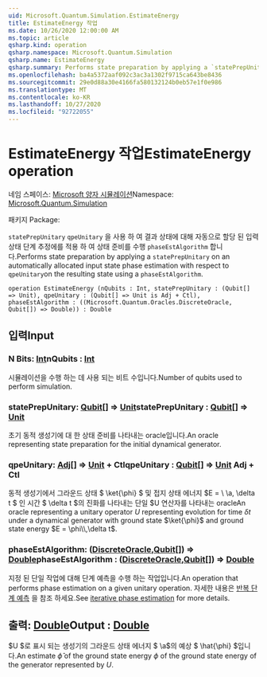 ```yaml
---
uid: Microsoft.Quantum.Simulation.EstimateEnergy
title: EstimateEnergy 작업
ms.date: 10/26/2020 12:00:00 AM
ms.topic: article
qsharp.kind: operation
qsharp.namespace: Microsoft.Quantum.Simulation
qsharp.name: EstimateEnergy
qsharp.summary: Performs state preparation by applying a `statePrepUnitary` on an automatically allocated input state phase estimation with respect to `qpeUnitary`on the resulting state using a `phaseEstAlgorithm`.
ms.openlocfilehash: ba4a5372aaf092c3ac3a1302f9715ca643be8436
ms.sourcegitcommit: 29e0d88a30e4166fa580132124b0eb57e1f0e986
ms.translationtype: MT
ms.contentlocale: ko-KR
ms.lasthandoff: 10/27/2020
ms.locfileid: "92722055"
---
```

# <a name="estimateenergy-operation"></a><span data-ttu-id="ce2a2-102">EstimateEnergy 작업</span><span class="sxs-lookup"><span data-stu-id="ce2a2-102">EstimateEnergy operation</span></span>

<span data-ttu-id="ce2a2-103">네임 스페이스: [Microsoft 양자 시뮬레이션](xref:Microsoft.Quantum.Simulation)</span><span class="sxs-lookup"><span data-stu-id="ce2a2-103">Namespace: [Microsoft.Quantum.Simulation](xref:Microsoft.Quantum.Simulation)</span></span>

<span data-ttu-id="ce2a2-104">패키지 [](https://nuget.org/packages/)</span><span class="sxs-lookup"><span data-stu-id="ce2a2-104">Package: [](https://nuget.org/packages/)</span></span>


<span data-ttu-id="ce2a2-105">`statePrepUnitary` `qpeUnitary` 을 사용 하 여 결과 상태에 대해 자동으로 할당 된 입력 상태 단계 추정에를 적용 하 여 상태 준비를 수행 `phaseEstAlgorithm` 합니다.</span><span class="sxs-lookup"><span data-stu-id="ce2a2-105">Performs state preparation by applying a `statePrepUnitary` on an automatically allocated input state phase estimation with respect to `qpeUnitary`on the resulting state using a `phaseEstAlgorithm`.</span></span>

```qsharp
operation EstimateEnergy (nQubits : Int, statePrepUnitary : (Qubit[] => Unit), qpeUnitary : (Qubit[] => Unit is Adj + Ctl), phaseEstAlgorithm : ((Microsoft.Quantum.Oracles.DiscreteOracle, Qubit[]) => Double)) : Double
```


## <a name="input"></a><span data-ttu-id="ce2a2-106">입력</span><span class="sxs-lookup"><span data-stu-id="ce2a2-106">Input</span></span>

### <a name="nqubits--int"></a><span data-ttu-id="ce2a2-107">N Bits: [Int](xref:microsoft.quantum.lang-ref.int)</span><span class="sxs-lookup"><span data-stu-id="ce2a2-107">nQubits : [Int](xref:microsoft.quantum.lang-ref.int)</span></span>

<span data-ttu-id="ce2a2-108">시뮬레이션을 수행 하는 데 사용 되는 비트 수입니다.</span><span class="sxs-lookup"><span data-stu-id="ce2a2-108">Number of qubits used to perform simulation.</span></span>


### <a name="stateprepunitary--qubit--unit"></a><span data-ttu-id="ce2a2-109">statePrepUnitary: [Qubit](xref:microsoft.quantum.lang-ref.qubit)[] => [Unit](xref:microsoft.quantum.lang-ref.unit)</span><span class="sxs-lookup"><span data-stu-id="ce2a2-109">statePrepUnitary : [Qubit](xref:microsoft.quantum.lang-ref.qubit)[] => [Unit](xref:microsoft.quantum.lang-ref.unit)</span></span> 

<span data-ttu-id="ce2a2-110">초기 동적 생성기에 대 한 상태 준비를 나타내는 oracle입니다.</span><span class="sxs-lookup"><span data-stu-id="ce2a2-110">An oracle representing state preparation for the initial dynamical generator.</span></span>


### <a name="qpeunitary--qubit--unit-adj--ctl"></a><span data-ttu-id="ce2a2-111">qpeUnitary: [Adj](xref:microsoft.quantum.lang-ref.qubit)[] => [Unit](xref:microsoft.quantum.lang-ref.unit) + Ctl</span><span class="sxs-lookup"><span data-stu-id="ce2a2-111">qpeUnitary : [Qubit](xref:microsoft.quantum.lang-ref.qubit)[] => [Unit](xref:microsoft.quantum.lang-ref.unit) Adj + Ctl</span></span>

<span data-ttu-id="ce2a2-112">동적 생성기에서 그라운드 상태 $ \ket{\phi} $ 및 접지 상태 에너지 $E = \\ \a, \delta t $ 인 시간 $ \delta t $의 진화를 나타내는 단일 $U 연산자를 나타내는 oracle</span><span class="sxs-lookup"><span data-stu-id="ce2a2-112">An oracle representing a unitary operator $U$ representing evolution for time $\delta t$ under a dynamical generator with ground state $\ket{\phi}$ and ground state energy $E = \phi\\,\delta t$.</span></span>


### <a name="phaseestalgorithm--discreteoraclequbit--double"></a><span data-ttu-id="ce2a2-113">phaseEstAlgorithm: ([DiscreteOracle](xref:Microsoft.Quantum.Oracles.DiscreteOracle),[Qubit](xref:microsoft.quantum.lang-ref.qubit)[]) => [Double](xref:microsoft.quantum.lang-ref.double)</span><span class="sxs-lookup"><span data-stu-id="ce2a2-113">phaseEstAlgorithm : ([DiscreteOracle](xref:Microsoft.Quantum.Oracles.DiscreteOracle),[Qubit](xref:microsoft.quantum.lang-ref.qubit)[]) => [Double](xref:microsoft.quantum.lang-ref.double)</span></span> 

<span data-ttu-id="ce2a2-114">지정 된 단일 작업에 대해 단계 예측을 수행 하는 작업입니다.</span><span class="sxs-lookup"><span data-stu-id="ce2a2-114">An operation that performs phase estimation on a given unitary operation.</span></span>
<span data-ttu-id="ce2a2-115">자세한 내용은 [반복 단계 예측](/quantum/libraries/characterization#iterative-phase-estimation) 을 참조 하세요.</span><span class="sxs-lookup"><span data-stu-id="ce2a2-115">See [iterative phase estimation](/quantum/libraries/characterization#iterative-phase-estimation) for more details.</span></span>



## <a name="output--double"></a><span data-ttu-id="ce2a2-116">출력: [Double](xref:microsoft.quantum.lang-ref.double)</span><span class="sxs-lookup"><span data-stu-id="ce2a2-116">Output : [Double](xref:microsoft.quantum.lang-ref.double)</span></span>

<span data-ttu-id="ce2a2-117">$U $로 표시 되는 생성기의 그라운드 상태 에너지 $ \\a$의 예상 $ \hat{\phi} $입니다.</span><span class="sxs-lookup"><span data-stu-id="ce2a2-117">An estimate $\hat{\phi}$ of the ground state energy $\phi$ of the ground state energy of the generator represented by $U$.</span></span>